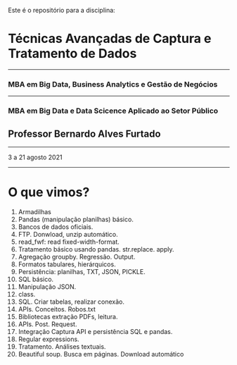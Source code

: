 Este é o repositório para a disciplina:
# Técnicas Avançadas de Captura e Tratamento de Dados

---
### MBA em Big Data, Business Analytics e Gestão de Negócios

---

### MBA em Big Data e Data Scicence Aplicado ao Setor Público
 
## Professor Bernardo Alves Furtado

---
3 a 21 agosto 2021 

---
# O que vimos?

1. Armadilhas
2. Pandas (manipulação planilhas) básico.
3. Bancos de dados oficiais.
4. FTP. Donwload, unzip automático.
5. read_fwf: read fixed-width-format.
6. Tratamento básico usando pandas. str.replace. apply.
7. Agregação groupby. Regressão. Output.
8. Formatos tabulares, hierárquicos.
9. Persistência: planilhas, TXT, JSON, PICKLE.
10. SQL básico.
11. Manipulação JSON.
12. class.
13. SQL. Criar tabelas, realizar conexão.
14. APIs. Conceitos. Robos.txt
15. Bibliotecas extração PDFs, leitura.
16. APIs. Post. Request.
17. Integração Captura API e persistência SQL e pandas.
18. Regular expressions.
19. Tratamento. Análises textuais.
20. Beautiful soup. Busca em páginas. Download automático